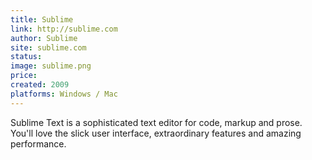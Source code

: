 ```yaml
---
title: Sublime
link: http://sublime.com
author: Sublime
site: sublime.com
status: 
image: sublime.png
price: 
created: 2009
platforms: Windows / Mac
---
```


Sublime Text is a sophisticated text editor for code, markup and prose. You'll love the slick user interface, extraordinary features and amazing performance.
